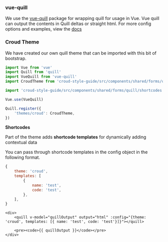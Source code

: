 ### vue-quill
We use the [vue-quill](https://github.com/CroudSupport/vue-quill) package for wrapping quill for usage in Vue. Vue quill can output the contents in Quill deltas or straight html. For more config options and examples, view the [docs](https://github.com/CroudSupport/vue-quill)

### Croud Theme
We have created our own quill theme that can be imported with this bit of bootstrap.

```js
import Vue from 'vue'
import Quill from 'quill'
import VueQuill from 'vue-quill'
import CroudTheme from 'croud-style-guide/src/components/shared/forms/quill/themes/CroudTheme'

import 'croud-style-guide/src/components/shared/forms/quill/shortcodes.css'

Vue.use(VueQuill)

Quill.register({
    'themes/croud': CroudTheme,
})
```

**Shortcodes**

Part of the theme adds **shortcode templates** for dynamically adding contextual data

You can pass through shortcode templates in the config object in the following format.

```js
{
    theme: 'croud',
    templates: [
        {
            name: 'test',
            code: 'test',
        },
    ],
}
```

    <div>
        <quill v-model="quillOutput" output="html" :config="{theme: 'croud', templates: [{ name: 'test', code: 'test'}]}"></quill>

        <pre><code>{{ quillOutput }}</code></pre>
    </div>
